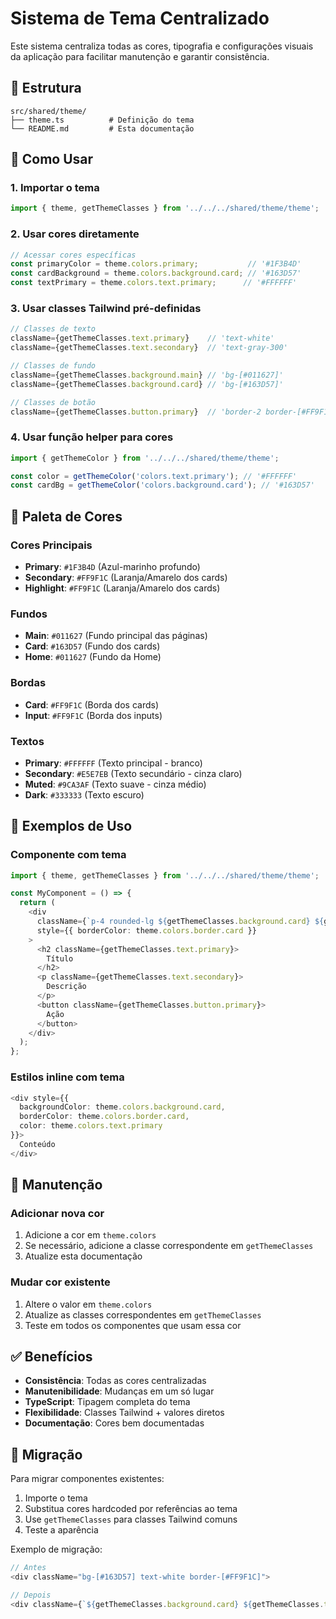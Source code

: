 # Sistema de Tema Centralizado

Este sistema centraliza todas as cores, tipografia e configurações visuais da aplicação para facilitar manutenção e garantir consistência.

## 📁 Estrutura

```
src/shared/theme/
├── theme.ts          # Definição do tema
└── README.md         # Esta documentação
```

## 🎨 Como Usar

### 1. Importar o tema

```typescript
import { theme, getThemeClasses } from '../../../shared/theme/theme';
```

### 2. Usar cores diretamente

```typescript
// Acessar cores específicas
const primaryColor = theme.colors.primary;           // '#1F3B4D'
const cardBackground = theme.colors.background.card; // '#163D57'
const textPrimary = theme.colors.text.primary;      // '#FFFFFF'
```

### 3. Usar classes Tailwind pré-definidas

```typescript
// Classes de texto
className={getThemeClasses.text.primary}    // 'text-white'
className={getThemeClasses.text.secondary}  // 'text-gray-300'

// Classes de fundo
className={getThemeClasses.background.main} // 'bg-[#011627]'
className={getThemeClasses.background.card} // 'bg-[#163D57]'

// Classes de botão
className={getThemeClasses.button.primary}  // 'border-2 border-[#FF9F1C] text-[#FF9F1C] hover:bg-[#FF9F1C] hover:text-white'
```

### 4. Usar função helper para cores

```typescript
import { getThemeColor } from '../../../shared/theme/theme';

const color = getThemeColor('colors.text.primary'); // '#FFFFFF'
const cardBg = getThemeColor('colors.background.card'); // '#163D57'
```

## 🎯 Paleta de Cores

### Cores Principais
- **Primary**: `#1F3B4D` (Azul-marinho profundo)
- **Secondary**: `#FF9F1C` (Laranja/Amarelo dos cards)
- **Highlight**: `#FF9F1C` (Laranja/Amarelo dos cards)

### Fundos
- **Main**: `#011627` (Fundo principal das páginas)
- **Card**: `#163D57` (Fundo dos cards)
- **Home**: `#011627` (Fundo da Home)

### Bordas
- **Card**: `#FF9F1C` (Borda dos cards)
- **Input**: `#FF9F1C` (Borda dos inputs)

### Textos
- **Primary**: `#FFFFFF` (Texto principal - branco)
- **Secondary**: `#E5E7EB` (Texto secundário - cinza claro)
- **Muted**: `#9CA3AF` (Texto suave - cinza médio)
- **Dark**: `#333333` (Texto escuro)

## 📝 Exemplos de Uso

### Componente com tema

```typescript
import { theme, getThemeClasses } from '../../../shared/theme/theme';

const MyComponent = () => {
  return (
    <div 
      className={`p-4 rounded-lg ${getThemeClasses.background.card} ${getThemeClasses.border.card}`}
      style={{ borderColor: theme.colors.border.card }}
    >
      <h2 className={getThemeClasses.text.primary}>
        Título
      </h2>
      <p className={getThemeClasses.text.secondary}>
        Descrição
      </p>
      <button className={getThemeClasses.button.primary}>
        Ação
      </button>
    </div>
  );
};
```

### Estilos inline com tema

```typescript
<div style={{ 
  backgroundColor: theme.colors.background.card,
  borderColor: theme.colors.border.card,
  color: theme.colors.text.primary
}}>
  Conteúdo
</div>
```

## 🔧 Manutenção

### Adicionar nova cor

1. Adicione a cor em `theme.colors`
2. Se necessário, adicione a classe correspondente em `getThemeClasses`
3. Atualize esta documentação

### Mudar cor existente

1. Altere o valor em `theme.colors`
2. Atualize as classes correspondentes em `getThemeClasses`
3. Teste em todos os componentes que usam essa cor

## ✅ Benefícios

- **Consistência**: Todas as cores centralizadas
- **Manutenibilidade**: Mudanças em um só lugar
- **TypeScript**: Tipagem completa do tema
- **Flexibilidade**: Classes Tailwind + valores diretos
- **Documentação**: Cores bem documentadas

## 🚀 Migração

Para migrar componentes existentes:

1. Importe o tema
2. Substitua cores hardcoded por referências ao tema
3. Use `getThemeClasses` para classes Tailwind comuns
4. Teste a aparência

Exemplo de migração:

```typescript
// Antes
<div className="bg-[#163D57] text-white border-[#FF9F1C]">

// Depois
<div className={`${getThemeClasses.background.card} ${getThemeClasses.text.primary} ${getThemeClasses.border.card}`}>
``` 
